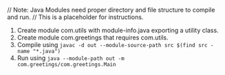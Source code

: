 // Note: Java Modules need proper directory and file structure to compile and run.
// This is a placeholder for instructions.

1. Create module com.utils with module-info.java exporting a utility class.
2. Create module com.greetings that requires com.utils.
3. Compile using `javac -d out --module-source-path src $(find src -name "*.java")`
4. Run using `java --module-path out -m com.greetings/com.greetings.Main`
